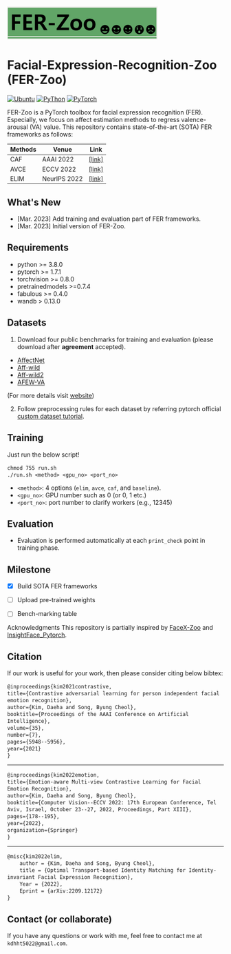 <img src="./images/logo.png" width="350">

# Facial-Expression-Recognition-Zoo (FER-Zoo)

<a href="https://releases.ubuntu.com/18.04/"><img alt="Ubuntu" src="https://img.shields.io/badge/Ubuntu-18.04-green"></a>
<a href="https://www.python.org/downloads/release/python-370/"><img alt="PyThon" src="https://img.shields.io/badge/Python-v3.8-blue"></a>
<a href="https://pytorch.org/get-started/locally/"><img alt="PyTorch" src="https://img.shields.io/badge/PyTorch-ee4c2c?logo=pytorch&logoColor=white"></a>

FER-Zoo is a PyTorch toolbox for facial expression recognition (FER). Especially, we focus on affect estimation methods to regress valence-arousal (VA) value. This repository contains state-of-the-art (SOTA) FER frameworks as follows:


| Methods | Venue | Link |
| --- | --- | --- |
| CAF | AAAI 2022 | [[link]](https://ojs.aaai.org/index.php/AAAI/article/download/16743/16550) |
| AVCE | ECCV 2022 | [[link]](https://www.ecva.net/papers/eccv_2022/papers_ECCV/papers/136730181.pdf) |
| ELIM | NeurIPS 2022 | [[link]](https://arxiv.org/pdf/2209.12172) |


What's New
---
- [Mar. 2023] Add training and evaluation part of FER frameworks.
- [Mar. 2023] Initial version of FER-Zoo.


Requirements
---
* python >= 3.8.0
* pytorch >= 1.7.1
* torchvision >= 0.8.0
* pretrainedmodels >=0.7.4
* fabulous >= 0.4.0
* wandb > 0.13.0


Datasets
---

1. Download four public benchmarks for training and evaluation (please download after **agreement** accepted).

  - [AffectNet](http://mohammadmahoor.com/affectnet/)
  - [Aff-wild](https://ibug.doc.ic.ac.uk/resources/first-affect-wild-challenge/) 
  - [Aff-wild2](https://ibug.doc.ic.ac.uk/resources/aff-wild2/)
  - [AFEW-VA](https://ibug.doc.ic.ac.uk/resources/afew-va-database/)
 
 (For more details visit [website](https://ibug.doc.ic.ac.uk/))

2. Follow preprocessing rules for each dataset by referring pytorch official [custom dataset tutorial](https://pytorch.org/tutorials/beginner/data_loading_tutorial.html).


Training
---

Just run the below script!
```
chmod 755 run.sh
./run.sh <method> <gpu_no> <port_no> 
```
- `<method>`: 4 options (`elim`, `avce`, `caf`, and `baseline`).
- `<gpu_no>`: GPU number such as 0 (or 0, 1 etc.)
- `<port_no>`: port number to clarify workers (e.g., 12345)


Evaluation
---

- Evaluation is performed automatically at each `print_check` point in training phase.


Milestone
---
  - [x] Build SOTA FER frameworks
  - [ ] Upload pre-trained weights
  - [ ] Bench-marking table


Acknowledgments
This repository is partially inspired by [FaceX-Zoo](https://github.com/JDAI-CV/FaceX-Zoo) and [InsightFace_Pytorch](https://github.com/TreB1eN/InsightFace_Pytorch).

Citation
---

If our work is useful for your work, then please consider citing below bibtex:

  	@inproceedings{kim2021contrastive,
    title={Contrastive adversarial learning for person independent facial emotion recognition},
    author={Kim, Daeha and Song, Byung Cheol},
    booktitle={Proceedings of the AAAI Conference on Artificial Intelligence},
    volume={35},
    number={7},
    pages={5948--5956},
    year={2021}
  	}

---


  	@inproceedings{kim2022emotion,
    title={Emotion-aware Multi-view Contrastive Learning for Facial Emotion Recognition},
    author={Kim, Daeha and Song, Byung Cheol},
    booktitle={Computer Vision--ECCV 2022: 17th European Conference, Tel Aviv, Israel, October 23--27, 2022, Proceedings, Part XIII},
    pages={178--195},
    year={2022},
    organization={Springer}
  	}

---

	@misc{kim2022elim,
        author = {Kim, Daeha and Song, Byung Cheol},
        title = {Optimal Transport-based Identity Matching for Identity-invariant Facial Expression Recognition},
        Year = {2022},
        Eprint = {arXiv:2209.12172}
    }

Contact (or collaborate)
---

If you have any questions or work with me, feel free to contact me at `kdhht5022@gmail.com`.
